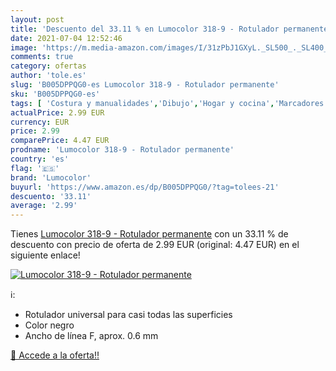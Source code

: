 ```yaml
---
layout: post
title: 'Descuento del 33.11 % en Lumocolor 318-9 - Rotulador permanente'
date: 2021-07-04 12:52:46
image: 'https://m.media-amazon.com/images/I/31zPbJ1GXyL._SL500_._SL400_.jpg'
comments: true
category: ofertas
author: 'tole.es'
slug: 'B005DPPQG0-es Lumocolor 318-9 - Rotulador permanente'
sku: 'B005DPPQG0-es'
tags: [ 'Costura y manualidades','Dibujo','Hogar y cocina','Marcadores','Materiales de dibujo','lumocolor','rotulador', ]
actualPrice: 2.99 EUR
currency: EUR
price: 2.99
comparePrice: 4.47 EUR
prodname: 'Lumocolor 318-9 - Rotulador permanente'
country: 'es'
flag: '🇪🇸'
brand: 'Lumocolor'
buyurl: 'https://www.amazon.es/dp/B005DPPQG0/?tag=tolees-21'
descuento: '33.11'
average: '2.99'
---
```


Tienes [Lumocolor 318-9 - Rotulador permanente](https://www.amazon.es/dp/B005DPPQG0/?tag=tolees-21) con un 33.11 % de descuento con precio de oferta de 2.99 EUR (original: 4.47 EUR) en el siguiente enlace!

[![Lumocolor 318-9 - Rotulador permanente](https://m.media-amazon.com/images/I/31zPbJ1GXyL._SL500_._SL400_.jpg)](https://www.amazon.es/dp/B005DPPQG0/?tag=tolees-21)

ℹ️:

- Rotulador universal para casi todas las superficies
- Color negro
- Ancho de línea F, aprox. 0.6 mm

[🛒 Accede a la oferta!!](https://www.amazon.es/dp/B005DPPQG0/?tag=tolees-21)
